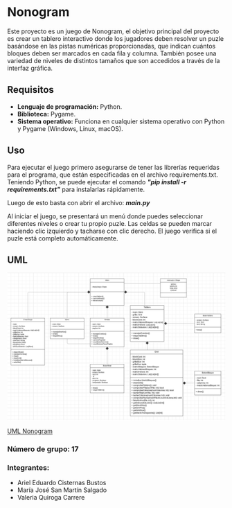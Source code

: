 # Nonogram

Este proyecto es un juego de Nonogram, el objetivo principal del proyecto es crear un tablero interactivo donde los jugadores deben resolver un puzle basándose en las pistas numéricas proporcionadas, que indican cuántos bloques deben ser marcados en cada fila y columna. También posee una variedad de niveles de distintos tamaños que son accedidos a través de la interfaz gráfica.  


## Requisitos

- **Lenguaje de programación:** Python.
- **Biblioteca:** Pygame.
- **Sistema operativo:** Funciona en cualquier sistema operativo con Python y Pygame (Windows, Linux, macOS). 

## Uso


Para ejecutar el juego primero asegurarse de tener las librerías requeridas para el programa, que están especificadas en el archivo requirements.txt. Teniendo Python, se puede ejecutar el comando __*"pip install -r requirements.txt"*__ para instalarlas rápidamente. 

Luego de esto basta con abrir el archivo: __*main.py*__


Al iniciar el juego, se presentará un menú donde puedes seleccionar diferentes niveles o crear tu propio puzle.
Las celdas se pueden marcar haciendo clic izquierdo y tacharse con clic derecho.
El juego verifica si el puzle está completo automáticamente.

## UML
![UML.png](UML.png)

[UML Nonogram](https://lucid.app/lucidchart/eee06729-f13f-48ba-8494-0fed7540034d/edit?viewport_loc=510%2C10%2C3169%2C1623%2CHWEp-vi-RSFO&invitationId=inv_c5365d41-b2af-44b4-a6f5-0860fdcba8db)

### Número de grupo: 17

### Integrantes: 

- Ariel Eduardo Cisternas Bustos
- María José San Martín Salgado
- Valeria Quiroga Carrere 